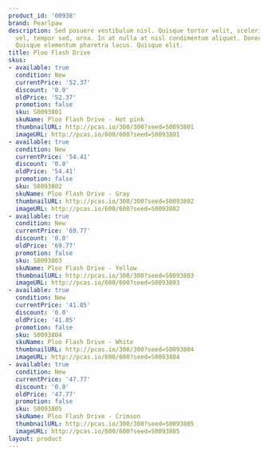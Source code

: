 ```yaml
---
product_id: '00938'
brand: Pearlpaw
description: Sed posuere vestibulum nisl. Quisque tortor velit, scelerisque et, facilisis
  vel, tempor sed, urna. In at nulla at nisl condimentum aliquet. Donec non lectus.
  Quisque elementum pharetra lacus. Quisque elit.
title: Ploo Flash Drive
skus:
- available: true
  condition: New
  currentPrice: '52.37'
  discount: '0.0'
  oldPrice: '52.37'
  promotion: false
  sku: S0093801
  skuName: Ploo Flash Drive - Hot pink
  thumbnailURL: http://pcas.io/300/300?seed=S0093801
  imageURL: http://pcas.io/600/600?seed=S0093801
- available: true
  condition: New
  currentPrice: '54.41'
  discount: '0.0'
  oldPrice: '54.41'
  promotion: false
  sku: S0093802
  skuName: Ploo Flash Drive - Gray
  thumbnailURL: http://pcas.io/300/300?seed=S0093802
  imageURL: http://pcas.io/600/600?seed=S0093802
- available: true
  condition: New
  currentPrice: '69.77'
  discount: '0.0'
  oldPrice: '69.77'
  promotion: false
  sku: S0093803
  skuName: Ploo Flash Drive - Yellow
  thumbnailURL: http://pcas.io/300/300?seed=S0093803
  imageURL: http://pcas.io/600/600?seed=S0093803
- available: true
  condition: New
  currentPrice: '41.85'
  discount: '0.0'
  oldPrice: '41.85'
  promotion: false
  sku: S0093804
  skuName: Ploo Flash Drive - White
  thumbnailURL: http://pcas.io/300/300?seed=S0093804
  imageURL: http://pcas.io/600/600?seed=S0093804
- available: true
  condition: New
  currentPrice: '47.77'
  discount: '0.0'
  oldPrice: '47.77'
  promotion: false
  sku: S0093805
  skuName: Ploo Flash Drive - Crimson
  thumbnailURL: http://pcas.io/300/300?seed=S0093805
  imageURL: http://pcas.io/600/600?seed=S0093805
layout: product
---
```

